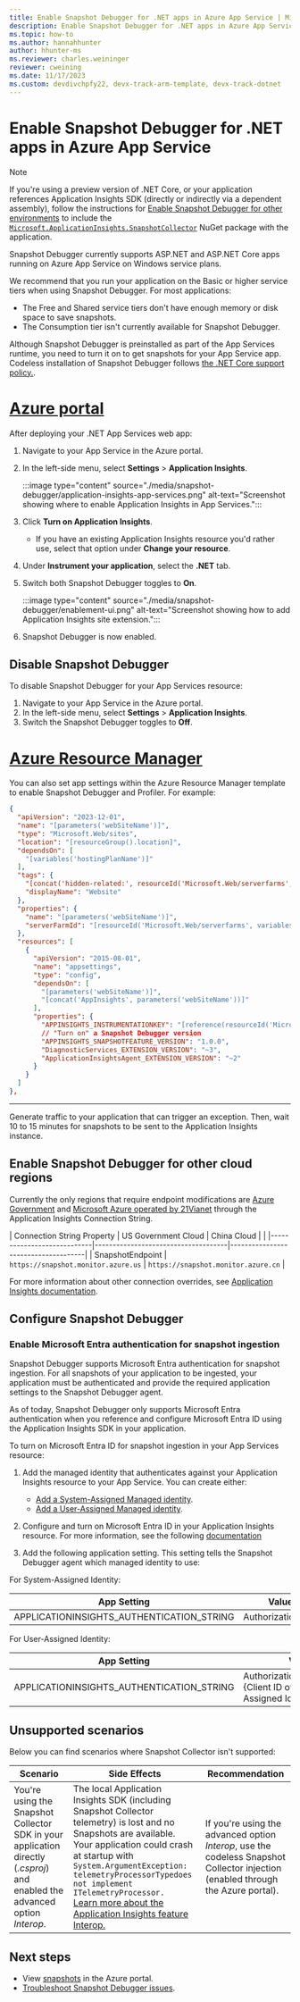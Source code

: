 ```yaml
---
title: Enable Snapshot Debugger for .NET apps in Azure App Service | Microsoft Docs
description: Enable Snapshot Debugger for .NET apps in Azure App Service
ms.topic: how-to
ms.author: hannahhunter
author: hhunter-ms
ms.reviewer: charles.weininger
reviewer: cweining
ms.date: 11/17/2023
ms.custom: devdivchpfy22, devx-track-arm-template, devx-track-dotnet
---
```


# Enable Snapshot Debugger for .NET apps in Azure App Service

> [!NOTE]
> If you're using a preview version of .NET Core, or your application references Application Insights SDK (directly or indirectly via a dependent assembly), follow the instructions for [Enable Snapshot Debugger for other environments](snapshot-debugger-vm.md) to include the [`Microsoft.ApplicationInsights.SnapshotCollector`](https://www.nuget.org/packages/Microsoft.ApplicationInsights.SnapshotCollector) NuGet package with the application.

Snapshot Debugger currently supports ASP.NET and ASP.NET Core apps running on Azure App Service on Windows service plans.

We recommend that you run your application on the Basic or higher service tiers when using Snapshot Debugger. For most applications:
* The Free and Shared service tiers don't have enough memory or disk space to save snapshots. 
* The Consumption tier isn't currently available for Snapshot Debugger.

Although Snapshot Debugger is preinstalled as part of the App Services runtime, you need to turn it on to get snapshots for your App Service app. Codeless installation of Snapshot Debugger follows [the .NET Core support policy.](https://dotnet.microsoft.com/platform/support/policy/dotnet-core).

# [Azure portal](#tab/portal)

After deploying your .NET App Services web app:

1. Navigate to your App Service in the Azure portal.

1. In the left-side menu, select **Settings** > **Application Insights**.

    :::image type="content" source="./media/snapshot-debugger/application-insights-app-services.png" alt-text="Screenshot showing where to enable Application Insights in App Services.":::

1. Click **Turn on Application Insights**.
    * If you have an existing Application Insights resource you'd rather use, select that option under **Change your resource**.

1. Under **Instrument your application**, select the **.NET** tab.

1. Switch both Snapshot Debugger toggles to **On**.
  
    :::image type="content" source="./media/snapshot-debugger/enablement-ui.png" alt-text="Screenshot showing how to add Application Insights site extension.":::
  
1. Snapshot Debugger is now enabled.

## Disable Snapshot Debugger

To disable Snapshot Debugger for your App Services resource:
1. Navigate to your App Service in the Azure portal. 
1. In the left-side menu, select **Settings** > **Application Insights**.
1. Switch the Snapshot Debugger toggles to **Off**.

# [Azure Resource Manager](#tab/arm)

You can also set app settings within the Azure Resource Manager template to enable Snapshot Debugger and Profiler. For example:

```json
{
  "apiVersion": "2023-12-01",
  "name": "[parameters('webSiteName')]",
  "type": "Microsoft.Web/sites",
  "location": "[resourceGroup().location]",
  "dependsOn": [
    "[variables('hostingPlanName')]"
  ],
  "tags": { 
    "[concat('hidden-related:', resourceId('Microsoft.Web/serverfarms', variables('hostingPlanName')))]": "empty",
    "displayName": "Website"
  },
  "properties": {
    "name": "[parameters('webSiteName')]",
    "serverFarmId": "[resourceId('Microsoft.Web/serverfarms', variables('hostingPlanName'))]"
  },
  "resources": [
    {
      "apiVersion": "2015-08-01",
      "name": "appsettings",
      "type": "config",
      "dependsOn": [
        "[parameters('webSiteName')]",
        "[concat('AppInsights', parameters('webSiteName'))]"
      ],
      "properties": {
        "APPINSIGHTS_INSTRUMENTATIONKEY": "[reference(resourceId('Microsoft.Insights/components', concat('AppInsights', parameters('webSiteName'))), '2014-04-01').InstrumentationKey]",
        // "Turn on" a Snapshot Debugger version
        "APPINSIGHTS_SNAPSHOTFEATURE_VERSION": "1.0.0",
        "DiagnosticServices_EXTENSION_VERSION": "~3",
        "ApplicationInsightsAgent_EXTENSION_VERSION": "~2"
      }
    }
  ]
},
```

---

Generate traffic to your application that can trigger an exception. Then, wait 10 to 15 minutes for snapshots to be sent to the Application Insights instance.

## Enable Snapshot Debugger for other cloud regions

Currently the only regions that require endpoint modifications are [Azure Government](/azure/azure-government/compare-azure-government-global-azure#application-insights) and [Microsoft Azure operated by 21Vianet](/azure/china/resources-developer-guide) through the Application Insights Connection String.

| Connection String Property | US Government Cloud                 | China Cloud                         |  |
|----------------------------|-------------------------------------|-------------------------------------|
| SnapshotEndpoint           | `https://snapshot.monitor.azure.us` | `https://snapshot.monitor.azure.cn` |

For more information about other connection overrides, see [Application Insights documentation](../app/connection-strings.md?tabs=net#connection-string-with-explicit-endpoint-overrides).

## Configure Snapshot Debugger

### Enable Microsoft Entra authentication for snapshot ingestion

Snapshot Debugger supports Microsoft Entra authentication for snapshot ingestion. For all snapshots of your application to be ingested, your application must be authenticated and provide the required application settings to the Snapshot Debugger agent.

As of today, Snapshot Debugger only supports Microsoft Entra authentication when you reference and configure Microsoft Entra ID using the Application Insights SDK in your application.

To turn on Microsoft Entra ID for snapshot ingestion in your App Services resource:

1. Add the managed identity that authenticates against your Application Insights resource to your App Service. You can create either:

    * [Add a  System-Assigned Managed identity](/azure/app-service/overview-managed-identity?tabs=portal%2chttp#add-a-system-assigned-identity).
    * [Add a User-Assigned Managed identity](/azure/app-service/overview-managed-identity?tabs=portal%2chttp#add-a-user-assigned-identity).

1. Configure and turn on Microsoft Entra ID in your Application Insights resource. For more information, see the following [documentation](../app/azure-ad-authentication.md?tabs=net#configure-and-enable-azure-ad-based-authentication)

1. Add the following application setting. This setting tells the Snapshot Debugger agent which managed identity to use:

For System-Assigned Identity:

| App Setting                               | Value            |
|-------------------------------------------|------------------|
| APPLICATIONINSIGHTS_AUTHENTICATION_STRING | Authorization=AD |

For User-Assigned Identity:

| App Setting                               | Value                                                               |
|-------------------------------------------|---------------------------------------------------------------------|
| APPLICATIONINSIGHTS_AUTHENTICATION_STRING | Authorization=AD;ClientID={Client ID of the User-Assigned Identity} |

## Unsupported scenarios

Below you can find scenarios where Snapshot Collector isn't supported:

| Scenario | Side Effects | Recommendation |
|----------|--------------|----------------|
| You're using the Snapshot Collector SDK in your application directly (*.csproj*) and enabled the advanced option *Interop*. | The local Application Insights SDK (including Snapshot Collector telemetry) is lost and no Snapshots are available.<br/>Your application could crash at startup with `System.ArgumentException: telemetryProcessorTypedoes not implement ITelemetryProcessor.`<br/>[Learn more about the Application Insights feature Interop.](../app/azure-web-apps-net-core.md#troubleshooting) | If you're using the advanced option *Interop*, use the codeless Snapshot Collector injection (enabled through the Azure portal). |

## Next steps

* View [snapshots](snapshot-debugger-data.md?toc=/azure/azure-monitor/toc.json#access-debug-snapshots-in-the-portal) in the Azure portal.
* [Troubleshoot Snapshot Debugger issues](snapshot-debugger-troubleshoot.md).

[Enablement UI]: ./media/snapshot-debugger/enablement-ui.png
[snapshot-debugger-app-setting]:./media/snapshot-debugger/snapshot-debugger-app-setting.png
